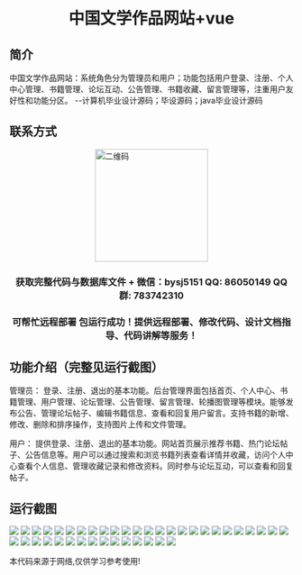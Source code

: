 <p><h1 align="center">中国文学作品网站+vue</h1></p>

## 简介
中国文学作品网站：系统角色分为管理员和用户；功能包括用户登录、注册、个人中心管理、书籍管理、论坛互动、公告管理、书籍收藏、留言管理等，注重用户友好性和功能分区。    --计算机毕业设计源码；毕设源码；java毕业设计源码


## 联系方式
<img src="https://bs-1329754181.cos.ap-shanghai.myqcloud.com/wx.jpg" alt="二维码" style="display: block; margin: 0 auto;" width="200px">
<p><h3 align="center">获取完整代码与数据库文件 + 微信：bysj5151 QQ: 86050149 QQ群: 783742310</h3></p>
<p><h3 align="center">可帮忙远程部署 包运行成功！提供远程部署、修改代码、设计文档指导、代码讲解等服务！</h3></p>

## 功能介绍（完整见运行截图）
管理员： 登录、注册、退出的基本功能。后台管理界面包括首页、个人中心、书籍管理、用户管理、论坛管理、公告管理、留言管理、轮播图管理等模块。能够发布公告、管理论坛帖子、编辑书籍信息、查看和回复用户留言。支持书籍的新增、修改、删除和排序操作，支持图片上传和文件管理。

用户： 提供登录、注册、退出的基本功能。网站首页展示推荐书籍、热门论坛帖子、公告信息等。用户可以通过搜索和浏览书籍列表查看详情并收藏，访问个人中心查看个人信息、管理收藏记录和修改资料。同时参与论坛互动，可以查看和回复帖子。


## 运行截图
![](https://bs-1329754181.cos.ap-shanghai.myqcloud.com/ssm/ChineseLiteratureWorksWebsite/img/001.jpg)
![](https://bs-1329754181.cos.ap-shanghai.myqcloud.com/ssm/ChineseLiteratureWorksWebsite/img/002.jpg)
![](https://bs-1329754181.cos.ap-shanghai.myqcloud.com/ssm/ChineseLiteratureWorksWebsite/img/003.jpg)
![](https://bs-1329754181.cos.ap-shanghai.myqcloud.com/ssm/ChineseLiteratureWorksWebsite/img/004.jpg)
![](https://bs-1329754181.cos.ap-shanghai.myqcloud.com/ssm/ChineseLiteratureWorksWebsite/img/005.jpg)
![](https://bs-1329754181.cos.ap-shanghai.myqcloud.com/ssm/ChineseLiteratureWorksWebsite/img/006.jpg)
![](https://bs-1329754181.cos.ap-shanghai.myqcloud.com/ssm/ChineseLiteratureWorksWebsite/img/007.jpg)
![](https://bs-1329754181.cos.ap-shanghai.myqcloud.com/ssm/ChineseLiteratureWorksWebsite/img/008.jpg)
![](https://bs-1329754181.cos.ap-shanghai.myqcloud.com/ssm/ChineseLiteratureWorksWebsite/img/009.jpg)
![](https://bs-1329754181.cos.ap-shanghai.myqcloud.com/ssm/ChineseLiteratureWorksWebsite/img/010.jpg)
![](https://bs-1329754181.cos.ap-shanghai.myqcloud.com/ssm/ChineseLiteratureWorksWebsite/img/011.jpg)
![](https://bs-1329754181.cos.ap-shanghai.myqcloud.com/ssm/ChineseLiteratureWorksWebsite/img/012.jpg)
![](https://bs-1329754181.cos.ap-shanghai.myqcloud.com/ssm/ChineseLiteratureWorksWebsite/img/013.jpg)
![](https://bs-1329754181.cos.ap-shanghai.myqcloud.com/ssm/ChineseLiteratureWorksWebsite/img/014.jpg)
![](https://bs-1329754181.cos.ap-shanghai.myqcloud.com/ssm/ChineseLiteratureWorksWebsite/img/015.jpg)
![](https://bs-1329754181.cos.ap-shanghai.myqcloud.com/ssm/ChineseLiteratureWorksWebsite/img/016.jpg)
![](https://bs-1329754181.cos.ap-shanghai.myqcloud.com/ssm/ChineseLiteratureWorksWebsite/img/017.jpg)
![](https://bs-1329754181.cos.ap-shanghai.myqcloud.com/ssm/ChineseLiteratureWorksWebsite/img/018.jpg)
![](https://bs-1329754181.cos.ap-shanghai.myqcloud.com/ssm/ChineseLiteratureWorksWebsite/img/019.jpg)
![](https://bs-1329754181.cos.ap-shanghai.myqcloud.com/ssm/ChineseLiteratureWorksWebsite/img/020.jpg)
![](https://bs-1329754181.cos.ap-shanghai.myqcloud.com/ssm/ChineseLiteratureWorksWebsite/img/021.jpg)
![](https://bs-1329754181.cos.ap-shanghai.myqcloud.com/ssm/ChineseLiteratureWorksWebsite/img/022.jpg)
![](https://bs-1329754181.cos.ap-shanghai.myqcloud.com/ssm/ChineseLiteratureWorksWebsite/img/023.jpg)
![](https://bs-1329754181.cos.ap-shanghai.myqcloud.com/ssm/ChineseLiteratureWorksWebsite/img/024.jpg)
![](https://bs-1329754181.cos.ap-shanghai.myqcloud.com/ssm/ChineseLiteratureWorksWebsite/img/025.jpg)
![](https://bs-1329754181.cos.ap-shanghai.myqcloud.com/ssm/ChineseLiteratureWorksWebsite/img/026.jpg)
![](https://bs-1329754181.cos.ap-shanghai.myqcloud.com/ssm/ChineseLiteratureWorksWebsite/img/027.jpg)
![](https://bs-1329754181.cos.ap-shanghai.myqcloud.com/ssm/ChineseLiteratureWorksWebsite/img/028.jpg)
![](https://bs-1329754181.cos.ap-shanghai.myqcloud.com/ssm/ChineseLiteratureWorksWebsite/img/029.jpg)
![](https://bs-1329754181.cos.ap-shanghai.myqcloud.com/ssm/ChineseLiteratureWorksWebsite/img/030.jpg)
![](https://bs-1329754181.cos.ap-shanghai.myqcloud.com/ssm/ChineseLiteratureWorksWebsite/img/031.jpg)
![](https://bs-1329754181.cos.ap-shanghai.myqcloud.com/ssm/ChineseLiteratureWorksWebsite/img/032.jpg)
![](https://bs-1329754181.cos.ap-shanghai.myqcloud.com/ssm/ChineseLiteratureWorksWebsite/img/033.jpg)
![](https://bs-1329754181.cos.ap-shanghai.myqcloud.com/ssm/ChineseLiteratureWorksWebsite/img/034.jpg)
![](https://bs-1329754181.cos.ap-shanghai.myqcloud.com/ssm/ChineseLiteratureWorksWebsite/img/035.jpg)
![](https://bs-1329754181.cos.ap-shanghai.myqcloud.com/ssm/ChineseLiteratureWorksWebsite/img/036.jpg)
![](https://bs-1329754181.cos.ap-shanghai.myqcloud.com/ssm/ChineseLiteratureWorksWebsite/img/037.jpg)
![](https://bs-1329754181.cos.ap-shanghai.myqcloud.com/ssm/ChineseLiteratureWorksWebsite/img/038.jpg)
![](https://bs-1329754181.cos.ap-shanghai.myqcloud.com/ssm/ChineseLiteratureWorksWebsite/img/039.jpg)
![](https://bs-1329754181.cos.ap-shanghai.myqcloud.com/ssm/ChineseLiteratureWorksWebsite/img/040.jpg)

<p>本代码来源于网络,仅供学习参考使用!</p>
